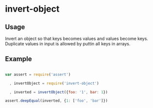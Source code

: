 
# invert-object

## Usage

Invert an object so that keys becomes values and values become keys. Duplicate values in input is allowed by puttin all keys in arrays.

## Example

```js

var assert = require('assert')

  , invertObject = require('invert-object')

  , inverted = invertObject({foo: '1', bar: 1})

assert.deepEqual(inverted, {1: ['foo', 'bar']})

```

